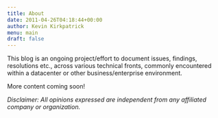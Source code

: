 ```yaml
---
title: About
date: 2011-04-26T04:18:44+00:00
author: Kevin Kirkpatrick
menu: main
draft: false
---
```

This blog is an ongoing project/effort to document issues, findings, resolutions etc., across various technical fronts, commonly encountered within a datacenter or other business/enterprise environment.

More content coming soon!

_Disclaimer: All opinions expressed are independent from any affiliated company or organization._
